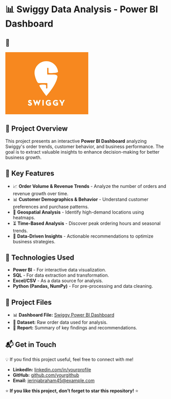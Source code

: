 # 📊 Swiggy Data Analysis - Power BI Dashboard

## 📸 
![Swiggy ](Swiggy_logo.png)

## 📌 Project Overview
This project presents an interactive **Power BI Dashboard** analyzing Swiggy's order trends, customer behavior, and business performance. The goal is to extract valuable insights to enhance decision-making for better business growth.

## 🔹 Key Features
- 📈 **Order Volume & Revenue Trends** - Analyze the number of orders and revenue growth over time.
- 📊 **Customer Demographics & Behavior** - Understand customer preferences and purchase patterns.
- 📍 **Geospatial Analysis** - Identify high-demand locations using heatmaps.
- ⏳ **Time-Based Analysis** - Discover peak ordering hours and seasonal trends.
- 📌 **Data-Driven Insights** - Actionable recommendations to optimize business strategies.

## 🚀 Technologies Used
- **Power BI** - For interactive data visualization.
- **SQL** - For data extraction and transformation.
- **Excel/CSV** - As a data source for analysis.
- **Python (Pandas, NumPy)** - For pre-processing and data cleaning.

## 📂 Project Files
- 📊 **Dashboard File:** [Swiggy Power BI Dashboard](./swigy.pbix)
- 📄 **Dataset:** Raw order data used for analysis.
- 📜 **Report:** Summary of key findings and recommendations.

## 📬 Get in Touch
💡 If you find this project useful, feel free to connect with me!
- **LinkedIn:** [linkedin.com/in/yourprofile](https://www.linkedin.com/in/jerin-j-abraham/)
- **GitHub:** [github.com/yourgithub](https://github.com/Jerin2004)
- **Email:** jerinjabraham45@example.com

⭐ **If you like this project, don’t forget to star this repository!** ⭐

